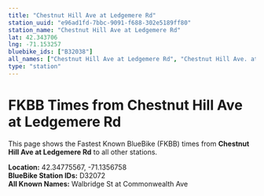 ```yaml
---
title: "Chestnut Hill Ave at Ledgemere Rd"
station_uuid: "e96ad1fd-7bbc-9091-f688-302e5189ff80"
station_name: "Chestnut Hill Ave at Ledgemere Rd"
lat: 42.343706
lng: -71.153257
bluebike_ids: ["B32038"]
all_names: ["Chestnut Hill Ave at Ledgemere Rd", "Chestnut Hill Ave. at Ledgemere Road"]
type: "station"
---
```


# FKBB Times from Chestnut Hill Ave at Ledgemere Rd

This page shows the Fastest Known BlueBike (FKBB) times from **Chestnut Hill Ave at Ledgemere Rd** to all other stations.

**Location:** 42.34775567, -71.1356758  
**BlueBike Station IDs:** D32072  
**All Known Names:** Walbridge St at Commonwealth Ave

